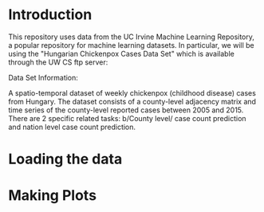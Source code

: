 # Introduction

This repository uses data from the UC Irvine Machine Learning Repository, a popular repository for machine learning datasets. 
In particular, we will be using the "Hungarian Chickenpox Cases Data Set" which is available through the UW CS ftp server:

Data Set Information:

A spatio-temporal dataset of weekly chickenpox (childhood disease) cases from Hungary. The dataset consists of a county-level adjacency matrix and time series of the county-level reported cases between 2005 and 2015. There are 2 specific related tasks: b/County level/ case count prediction and nation level case count prediction.

# Loading the data

# Making Plots
